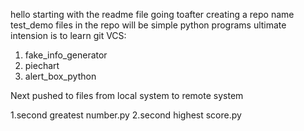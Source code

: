 hello starting with the readme file going toafter creating a repo name test_demo
files in the repo will be simple python programs ultimate intension is to learn git VCS:
1. fake_info_generator
2. piechart
3. alert_box_python
   
Next pushed to files from local system to remote system

1.second greatest number.py
2.second highest score.py



